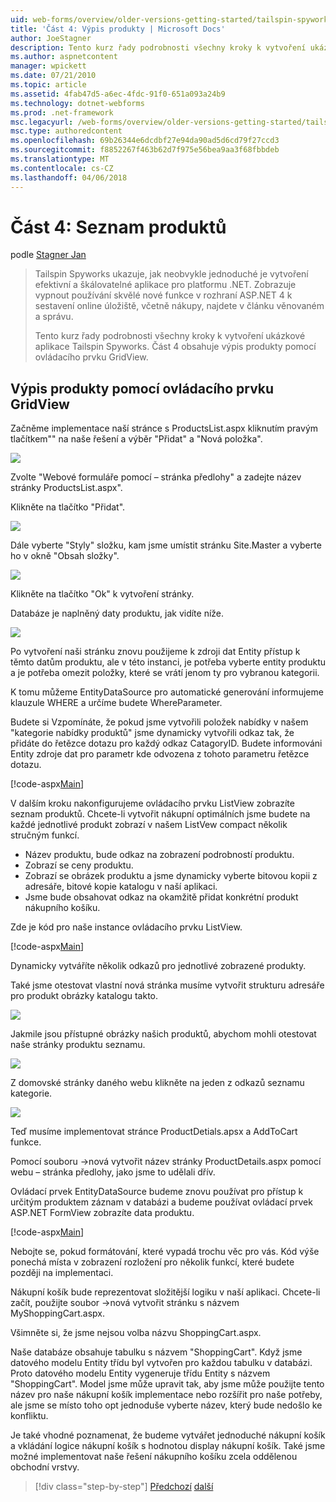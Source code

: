 ```yaml
---
uid: web-forms/overview/older-versions-getting-started/tailspin-spyworks/tailspin-spyworks-part-4
title: 'Část 4: Výpis produkty | Microsoft Docs'
author: JoeStagner
description: Tento kurz řady podrobnosti všechny kroky k vytvoření ukázkové aplikace Tailspin Spyworks. Část 4 obsahuje výpis produkty s sml GridView...
ms.author: aspnetcontent
manager: wpickett
ms.date: 07/21/2010
ms.topic: article
ms.assetid: 4fab47d5-a6ec-4fdc-91f0-651a093a24b9
ms.technology: dotnet-webforms
ms.prod: .net-framework
msc.legacyurl: /web-forms/overview/older-versions-getting-started/tailspin-spyworks/tailspin-spyworks-part-4
msc.type: authoredcontent
ms.openlocfilehash: 69b26344e6dcdbf27e94da90ad5d6cd79f27ccd3
ms.sourcegitcommit: f8852267f463b62d7f975e56bea9aa3f68fbbdeb
ms.translationtype: MT
ms.contentlocale: cs-CZ
ms.lasthandoff: 04/06/2018
---
```

<a name="part-4-listing-products"></a>Část 4: Seznam produktů
====================
podle [Stagner Jan](https://github.com/JoeStagner)

> Tailspin Spyworks ukazuje, jak neobvykle jednoduché je vytvoření efektivní a škálovatelné aplikace pro platformu .NET. Zobrazuje vypnout používání skvělé nové funkce v rozhraní ASP.NET 4 k sestavení online úložiště, včetně nákupy, najdete v článku věnovaném a správu.
> 
> Tento kurz řady podrobnosti všechny kroky k vytvoření ukázkové aplikace Tailspin Spyworks. Část 4 obsahuje výpis produkty pomocí ovládacího prvku GridView.


## <a id="_Toc260221670"></a>  Výpis produkty pomocí ovládacího prvku GridView

Začněme implementace naší stránce s ProductsList.aspx kliknutím pravým tlačítkem"" na naše řešení a výběr "Přidat" a "Nová položka".

![](tailspin-spyworks-part-4/_static/image1.jpg)

Zvolte "Webové formuláře pomocí – stránka předlohy" a zadejte název stránky ProductsList.aspx".

Klikněte na tlačítko "Přidat".

![](tailspin-spyworks-part-4/_static/image2.jpg)

Dále vyberte "Styly" složku, kam jsme umístit stránku Site.Master a vyberte ho v okně "Obsah složky".

![](tailspin-spyworks-part-4/_static/image3.jpg)

Klikněte na tlačítko "Ok" k vytvoření stránky.

Databáze je naplněný daty produktu, jak vidíte níže.

![](tailspin-spyworks-part-4/_static/image4.jpg)

Po vytvoření naši stránku znovu použijeme k zdroji dat Entity přístup k těmto datům produktu, ale v této instanci, je potřeba vyberte entity produktu a je potřeba omezit položky, které se vrátí jenom ty pro vybranou kategorii.

K tomu můžeme EntityDataSource pro automatické generování informujeme klauzule WHERE a určíme budete WhereParameter.

Budete si Vzpomínáte, že pokud jsme vytvořili položek nabídky v našem "kategorie nabídky produktů" jsme dynamicky vytvořili odkaz tak, že přidáte do řetězce dotazu pro každý odkaz CatagoryID. Budete informováni Entity zdroje dat pro parametr kde odvozena z tohoto parametru řetězce dotazu.

[!code-aspx[Main](tailspin-spyworks-part-4/samples/sample1.aspx)]

V dalším kroku nakonfigurujeme ovládacího prvku ListView zobrazíte seznam produktů. Chcete-li vytvořit nákupní optimálních jsme budete na každé jednotlivé produkt zobrazí v našem ListVew compact několik stručným funkcí.

- Název produktu, bude odkaz na zobrazení podrobností produktu.
- Zobrazí se ceny produktu.
- Zobrazí se obrázek produktu a jsme dynamicky vyberte bitovou kopii z adresáře, bitové kopie katalogu v naší aplikaci.
- Jsme bude obsahovat odkaz na okamžitě přidat konkrétní produkt nákupního košíku.

Zde je kód pro naše instance ovládacího prvku ListView.

[!code-aspx[Main](tailspin-spyworks-part-4/samples/sample2.aspx)]

Dynamicky vytváříte několik odkazů pro jednotlivé zobrazené produkty.

Také jsme otestovat vlastní nová stránka musíme vytvořit strukturu adresáře pro produkt obrázky katalogu takto.

![](tailspin-spyworks-part-4/_static/image1.png)

Jakmile jsou přístupné obrázky našich produktů, abychom mohli otestovat naše stránky produktu seznamu.

![](tailspin-spyworks-part-4/_static/image5.jpg)

Z domovské stránky daného webu klikněte na jeden z odkazů seznamu kategorie.

![](tailspin-spyworks-part-4/_static/image6.jpg)

Teď musíme implementovat stránce ProductDetials.apsx a AddToCart funkce.

Pomocí souboru -&gt;nová vytvořit název stránky ProductDetails.aspx pomocí webu – stránka předlohy, jako jsme to udělali dřív.

Ovládací prvek EntityDataSource budeme znovu používat pro přístup k určitým produktem záznam v databázi a budeme používat ovládací prvek ASP.NET FormView zobrazíte data produktu.

[!code-aspx[Main](tailspin-spyworks-part-4/samples/sample3.aspx)]

Nebojte se, pokud formátování, které vypadá trochu věc pro vás. Kód výše ponechá místa v zobrazení rozložení pro několik funkcí, které budete později na implementaci.

Nákupní košík bude reprezentovat složitější logiku v naší aplikaci. Chcete-li začít, použijte soubor -&gt;nová vytvořit stránku s názvem MyShoppingCart.aspx.

Všimněte si, že jsme nejsou volba názvu ShoppingCart.aspx.

Naše databáze obsahuje tabulku s názvem "ShoppingCart". Když jsme datového modelu Entity třídu byl vytvořen pro každou tabulku v databázi. Proto datového modelu Entity vygeneruje třídu Entity s názvem "ShoppingCart". Model jsme může upravit tak, aby jsme může použijte tento název pro naše nákupní košík implementace nebo rozšířit pro naše potřeby, ale jsme se místo toho opt jednoduše vyberte název, který bude nedošlo ke konfliktu.

Je také vhodné poznamenat, že budeme vytvářet jednoduché nákupní košík a vkládání logice nákupní košík s hodnotou display nákupní košík. Také jsme možné implementovat naše řešení nákupního košíku zcela oddělenou obchodní vrstvy.

> [!div class="step-by-step"]
> [Předchozí](tailspin-spyworks-part-3.md)
> [další](tailspin-spyworks-part-5.md)

